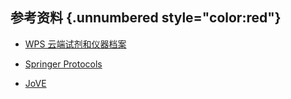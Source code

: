 ## 参考资料 {.unnumbered style="color:red"}

-   [WPS 云端试剂和仪器档案](https://www.kdocs.cn/l/cjNW9DYRcVey)

-   [Springer Protocols](https://experiments.springernature.com/)

-   [JoVE](https://www.jove.com/cn/)
